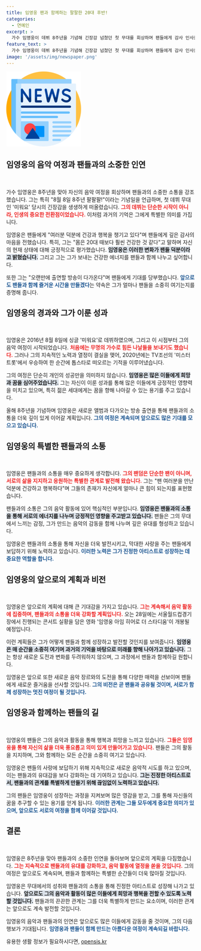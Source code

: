 ```yaml
---
title: 임영웅 팬과 함께하는 팔팔한 20대 후반!
categories:
  - 연예인
excerpt: >
  가수 임영웅이 데뷔 8주년을 기념해 긴장감 넘쳤던 첫 무대를 회상하며 팬들에게 감사 인사를 전했다. 건강한 모습으로 돌아오는 임영웅의 다음 방송과 콘서트 영화 개봉 소식에 관심이 집중되고 있다!
feature_text: >
  가수 임영웅이 데뷔 8주년을 기념해 긴장감 넘쳤던 첫 무대를 회상하며 팬들에게 감사 인사를 전했다. 건강한 모습으로 돌아오는 임영웅의 다음 방송과 콘서트 영화 개봉 소식에 관심이 집중되고 있다!
image: '/assets/img/newspaper.png'
---
```


<p><img src="/assets/img/newspaper.png" alt="kimp 속보" /></p>

<h2 data-ke-size="size26">임영웅의 음악 여정과 팬들과의 소중한 인연</h2>

<p data-ke-size="size16">&nbsp;</p>

<p>가수 임영웅은 8주년을 맞아 자신의 음악 여정을 회상하며 팬들과의 소중한 소통을 강조했습니다. 그는 특히 "8월 8일 8주년 팔팔팔!"이라는 기념일을 언급하며, 첫 데뷔 무대인 '미워요' 당시의 긴장감을 생생하게 떠올렸습니다. <b><span style="color: #ee2323;">그의 데뷔는 단순한 시작이 아니라, 인생의 중요한 전환점이었습니다.</span></b> 이처럼 과거의 기억은 그에게 특별한 의미를 가집니다. </p>

<p>임영웅은 팬들에게 "여러분 덕분에 건강과 행복을 챙기고 있다"며 팬들에게 깊은 감사의 마음을 전했습니다. 특히, 그는 "몸은 20대 때보다 훨씬 건강한 것 같다"고 말하며 자신의 현재 상태에 대해 긍정적으로 평가했습니다. <b><span style="background-color: #21538527;">임영웅은 이러한 변화가 팬들 덕분이라고 밝혔습니다.</span></b> 그리고 그는 그가 보내는 건강한 에너지를 팬들과 함께 나누고 싶어합니다.</p>

<p>또한 그는 "오랜만에 출연할 방송이 다가온다"며 팬들에게 기대를 당부했습니다. <b><span style="color: #1a5490;">앞으로도 팬들과 함께 즐거운 시간을 만들겠다</span></b>는 약속은 그가 얼마나 팬들을 소중히 여기는지를 증명해 줍니다.</p>

<h2 data-ke-size="size26">임영웅의 경과와 그가 이룬 성과</h2>

<p data-ke-size="size16">&nbsp;</p>

<p>임영웅은 2016년 8월 8일에 싱글 '미워요'로 데뷔하였으며, 그리고 이 시점부터 그의 음악 여정이 시작되었습니다. <b><span style="color: #ee2323;">처음에는 무명의 가수로 힘든 나날들을 보내기도 했습니다.</span></b> 그러나 그의 지속적인 노력과 열정이 결실을 맺어, 2020년에는 TV조선의 '미스터트롯'에서 우승하여 한 순간에 톱스타로 떠오르는 기적을 이루어냈습니다. </p>

<p>그의 여정은 단순히 개인의 성공만을 의미하지 않습니다. <b><span style="background-color: #21538527;">임영웅은 많은 이들에게 희망과 꿈을 심어주었습니다.</span></b> 그는 자신이 이룬 성과를 통해 많은 이들에게 긍정적인 영향력을 미치고 있으며, 특히 젊은 세대에게는 꿈을 향해 나아갈 수 있는 용기를 주고 있습니다.</p>

<p>올해 8주년을 기념하며 임영웅은 새로운 앨범과 다가오는 방송 출연을 통해 팬들과의 소통을 더욱 깊이 있게 이어갈 계획입니다. <b><span style="color: #1a5490;">그의 여정은 계속되며 앞으로도 많은 기대를 모으고 있습니다.</span></b></p>

<h2 data-ke-size="size26">임영웅의 특별한 팬들과의 소통</h2>

<p data-ke-size="size16">&nbsp;</p>

<p>임영웅은 팬들과의 소통을 매우 중요하게 생각합니다. <b><span style="color: #ee2323;">그의 팬덤은 단순한 팬이 아니며, 서로의 삶을 지지하고 응원하는 특별한 관계로 발전해 왔습니다.</span></b> 그는 "팬 여러분을 만난 덕분에 건강하고 행복하다"며 그들의 존재가 자신에게 얼마나 큰 힘이 되는지를 표현했습니다. </p>

<p>팬들과의 소통은 그의 음악 활동에 있어 핵심적인 부분입니다. <b><span style="background-color: #21538527;">임영웅은 팬들과의 소통을 통해 서로의 에너지를 나누며 긍정적인 영향을 주고받고 있습니다.</span></b> 팬들은 그의 무대에서 느끼는 감정, 그가 만드는 음악의 감동을 함께 나누며 깊은 유대를 형성하고 있습니다.</p>

<p>임영웅은 팬들과의 소통을 통해 자신을 더욱 발전시키고, 막대한 사랑을 주는 팬들에게 보답하기 위해 노력하고 있습니다. <b><span style="color: #1a5490;">이러한 노력은 그가 진정한 아티스트로 성장하는 데 중요한 역할을 합니다.</span></b></p>

<h2 data-ke-size="size26">임영웅의 앞으로의 계획과 비전</h2>

<p data-ke-size="size16">&nbsp;</p>

<p>임영웅은 앞으로의 계획에 대해 큰 기대감을 가지고 있습니다. <b><span style="color: #ee2323;">그는 계속해서 음악 활동에 집중하며, 팬들과의 소통을 더욱 강화할 계획입니다.</span></b> 오는 28일에는 서울월드컵경기장에서 진행되는 콘서트 실황을 담은 영화 '임영웅 아임 히어로 더 스타디움'이 개봉될 예정입니다. </p>

<p>이런 계획들은 그가 어떻게 팬들과 함께 성장하고 발전할 것인지를 보여줍니다. <b><span style="background-color: #21538527;">임영웅은 매 순간을 소중히 여기며 과거의 기억을 바탕으로 미래를 향해 나아가고 있습니다.</span></b> 그는 항상 새로운 도전과 변화를 두려워하지 않으며, 그 과정에서 팬들과 함께하길 원합니다.</p>

<p>임영웅은 앞으로 또한 새로운 음악 장르와의 도전을 통해 다양한 매력을 선보이며 팬들에게 새로운 즐거움을 선사할 것입니다. <b><span style="color: #1a5490;">그의 비전은 곧 팬들과 공유될 것이며, 서로가 함께 성장하는 멋진 여정이 될 것입니다.</span></b></p>

<h2 data-ke-size="size26">임영웅과 함께하는 팬들의 길</h2>

<p data-ke-size="size16">&nbsp;</p>

<p>임영웅의 팬들은 그의 음악과 활동을 통해 행복과 희망을 느끼고 있습니다. <b><span style="color: #ee2323;">그들은 임영웅을 통해 자신의 삶을 더욱 풍요롭고 의미 있게 만들어가고 있습니다.</span></b> 팬들은 그의 활동을 지지하며, 그와 함께하는 모든 순간을 소중히 여기고 있습니다. </p>

<p>임영웅은 팬들의 사랑에 보답하기 위해 지속적으로 새로운 음악적 시도를 하고 있으며, 이는 팬들과의 유대감을 보다 강화하는 데 기여하고 있습니다. <b><span style="background-color: #21538527;">그는 진정한 아티스트로서, 팬들과의 관계를 특별하게 만들기 위해 끊임없이 노력하고 있습니다.</span></b></p>

<p>그의 팬들은 임영웅이 성장하는 과정을 지켜보며 많은 영감을 받고, 그를 통해 자신들의 꿈을 추구할 수 있는 용기를 얻게 됩니다. <b><span style="color: #1a5490;">이러한 관계는 그들 모두에게 중요한 의미가 있으며, 앞으로도 서로의 여정을 함께 이어갈 것입니다.</span></b></p>

<h2 data-ke-size="size26">결론</h2>

<p data-ke-size="size16">&nbsp;</p>

<p>임영웅은 8주년을 맞아 팬들과의 소중한 인연을 돌아보며 앞으로의 계획을 다짐했습니다. <b><span style="color: #ee2323;">그는 지속적으로 팬들과의 유대를 강화하고, 음악 활동에 열정을 쏟을 것입니다.</span></b> 그의 여정은 앞으로도 계속되며, 팬들과 함께하는 특별한 순간들이 더욱 많아질 것입니다. </p>

<p>임영웅은 무대에서의 성취와 팬들과의 소통을 통해 진정한 아티스트로 성장해 나가고 있습니다. <b><span style="background-color: #21538527;">앞으로도 그의 음악과 활동이 많은 이들에게 희망과 행복을 전할 수 있도록 노력할 것입니다.</span></b> 팬들과의 끈끈한 관계는 그를 더욱 특별하게 만드는 요소이며, 이러한 관계는 앞으로도 계속 발전할 것입니다. </p>

<p>임영웅의 음악과 팬들과의 인연은 앞으로도 많은 이들에게 감동을 줄 것이며, 그의 다음 행보가 기대됩니다. <b><span style="color: #1a5490;">임영웅과 팬들이 함께 만드는 아름다운 여정이 계속되길 바랍니다.</span></b></p>
유용한 생활 정보가 필요하시다면, <a href="https://opensis.kr" rel="dofollow">opensis.kr</a>


